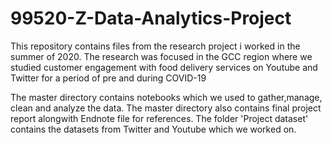 # 99520-Z-Data-Analytics-Project
This repository contains files from the research project i worked in the summer of 2020. 
The research was focused in the GCC region where we studied customer engagement with food delivery services on Youtube and Twitter for a period of pre and during COVID-19

The master directory contains notebooks which we used to gather,manage, clean and analyze the data. 
The master directory also contains final project report alongwith Endnote file for references.
The folder 'Project dataset' contains the datasets from Twitter and Youtube which we worked on.

